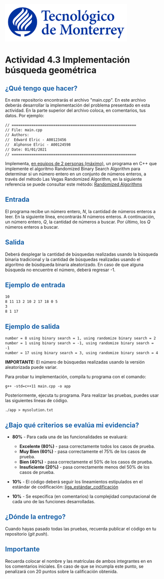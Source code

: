 ![Tec de Monterrey](images/logotecmty.png)
# Actividad 4.3 Implementación búsqueda geométrica

## <span style="color: rgb(26, 99, 169);">¿Qué tengo que hacer?</span>
En este repositorio encontrarás el archivo "main.cpp". En este archivo deberás desarrollar la implementación del problema presentado en esta actividad. En la parte superior del archivo coloca, en comentarios, tus datos. Por ejemplo:
```
// =========================================================
// File: main.cpp
// Authors:
//  Edward Elric - A00123456
//  Alphonse Elric - A00124598
// Date: 01/01/2021
// =========================================================
```
Implementa, <span style="text-decoration-line: underline;">en equipos de 2 personas (máximo)</span>, un programa en C++ que implemente el algoritmo Randomized Binary Search Algorithm para determinar si un número entero en un conjunto de números enteros, a través del método Las Vegas Randomized Algorithm, en la siguiente referencia se puede consultar este método: [Randomized Algorithms](https://www.geeksforgeeks.org/randomized-algorithms-set-2-classification-and-applications/)

## <span style="color: rgb(26, 99, 169);">**Entrada**</span>
El programa recibe un número entero, *N*, la cantidad de números enteros a leer. En la siguiente línea, encontrarás *N* números enteros. A continuación, un número entero, *Q*, la cantidad de números a buscar. Por último, los *Q* números enteros a buscar.

## <span style="color: rgb(26, 99, 169);">**Salida**</span>
Deberá desplegar la cantidad de búsquedas realizadas usando la búsqueda binaria tradicional y la cantidad de búsquedas realizadas usando el algoritmo de búsdqueda binaria aleatorizado. En caso de que alguna búsqueda no encuentre el número, deberá regresar -1.

## <span style="color: rgb(26, 99, 169);">**Ejemplo de entrada**</span>
```
10
8 11 13 2 10 2 17 18 0 5
3
8 1 17

```

## <span style="color: rgb(26, 99, 169);">**Ejemplo de salida**</span>
```
number = 8 using binary search = 1, using randomize binary search = 2
number = 1 using binary search = -1, using randomize binary search = -1
number = 17 using binary search = 3, using randomize binary search = 4

```
**IMPORTANTE:** El número de búsquedas realizadas usando la versión aleatorizada puede variar.

Para probar tu implementación, compila tu programa con el comando:
```
g++ -std=c++11 main.cpp -o app
```
Posteriormente, ejecuta tu programa. Para realizar las pruebas, puedes usar las siguientes líneas de código.
```
./app > mysolution.txt
```

## <span style="color: rgb(26, 99, 169);">**¿Bajo qué criterios se evalúa mi evidencia?**</span>

- **80%** - Para cada una de las funcionalidades se evaluará:

    - **Excelente (80%)** - pasa correctamente todos los casos de prueba.
    - **Muy Bien (60%)** - pasa correctamente el 75% de los casos de prueba.
    - **Bien (40%)** - pasa correctamente el 50% de los casos de prueba.
    - **Insuficiente (20%)** - pasa correctamente menos del 50% de los casos de prueba.

- **10%** - El código deberá seguir los lineamientos estipulados en el estándar de codificación: <span class="instructure_file_holder link_holder">[liga_estándar_codificación](estandar.pdf)</span>
- **10%** - Se especifica (en comentarios) la complejidad computacional de cada uno de las funciones desarrolladas.

## <span style="color: rgb(26, 99, 169);">**¿Dónde la entrego?**</span>
Cuando hayas pasado todas las pruebas, recuerda publicar el código en tu repositorio (*git push*).

## <span style="color: rgb(26, 99, 169);">**Importante**</span>
Recuerda colocar el nombre y las matrículas de ambos integrantes en en los comentarios iniciales. En caso de que se incumpla este punto, se penalizará con 20 puntos sobre la calificación obtenida.
